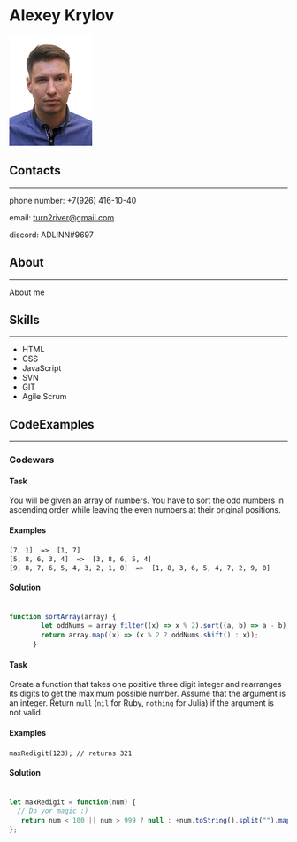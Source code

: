 # Alexey Krylov

  

![photo](Aleksey_Krylov_.png)

  

## Contacts

---

phone number: +7(926) 416-10-40 

email: turn2river@gmail.com

discord: ADLINN#9697


## About
---

About me


## Skills
---

- HTML
- CSS
- JavaScript
- SVN
- GIT
- Agile Scrum


## CodeExamples
---
### Codewars

#### Task
You will be given an array of numbers. You have to sort the odd numbers in ascending order while leaving the even numbers at their original positions.

#### Examples
```
[7, 1]  =>  [1, 7]
[5, 8, 6, 3, 4]  =>  [3, 8, 6, 5, 4]
[9, 8, 7, 6, 5, 4, 3, 2, 1, 0]  =>  [1, 8, 3, 6, 5, 4, 7, 2, 9, 0]
```

#### Solution
```js

function sortArray(array) {
        let oddNums = array.filter((x) => x % 2).sort((a, b) => a - b);
        return array.map((x) => (x % 2 ? oddNums.shift() : x));
      }

```

#### Task
Create a function that takes one positive three digit integer and rearranges its digits to get the maximum possible number. Assume that the argument is an integer. Return `null` (`nil` for Ruby, `nothing` for Julia) if the argument is not valid.

#### Examples
`maxRedigit(123); // returns 321`

#### Solution
```js

let maxRedigit = function(num) {
  // Do yor magic :)
   return num < 100 || num > 999 ? null : +num.toString().split("").map((x) => +x).sort((a, b) => b - a).join('');   
};

```
